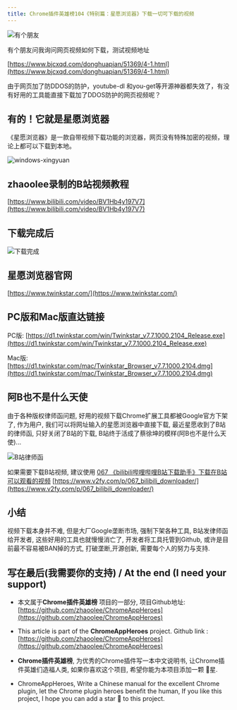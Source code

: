 ```yaml
---
title: Chrome插件英雄榜104《特别篇：星愿浏览器》下载一切可下载的视频
---
```


![有个朋友](https://www.v2fy.com/asset/0i/jikemiji/jikemiji-md/2020-12-30-xingyuan-1609331643000.assets/image-20201230204701124.png)

有个朋友问我询问网页视频如何下载，测试视频地址

[https://www.bjcxqd.com/donghuapian/51369/4-1.html](https://www.bjcxqd.com/donghuapian/51369/4-1.html)

由于网页加了防DDOS的防护，youtube-dl 和you-get等开源神器都失效了，有没有好用的工具能直接下载加了DDOS防护的网页视频呢？

## 有的！它就是星愿浏览器

《星愿浏览器》是一款自带视频下载功能的浏览器，网页没有特殊加密的视频，理论上都可以下载到本地。

![windows-xingyuan](https://www.v2fy.com/asset/0i/jikemiji/jikemiji-md/2020-12-30-xingyuan-1609331643000.assets/windows-xingyuan.gif)


## zhaoolee录制的B站视频教程

[https://www.bilibili.com/video/BV1Hb4y197V7](https://www.bilibili.com/video/BV1Hb4y197V7)



## 下载完成后



![下载完成](https://www.v2fy.com/asset/0i/jikemiji/jikemiji-md/2020-12-30-xingyuan-1609331643000.assets/image-20201230210833701.png)



## 星愿浏览器官网

[https://www.twinkstar.com/](https://www.twinkstar.com/)


## PC版和Mac版直达链接

PC版: [https://d1.twinkstar.com/win/Twinkstar_v7.7.1000.2104_Release.exe](https://d1.twinkstar.com/win/Twinkstar_v7.7.1000.2104_Release.exe)


Mac版: [https://d1.twinkstar.com/mac/Twinkstar_Browser_v7.7.1000.2104.dmg](https://d1.twinkstar.com/mac/Twinkstar_Browser_v7.7.1000.2104.dmg)



## 阿B也不是什么天使

由于各种版权律师函问题, 好用的视频下载Chrome扩展工具都被Google官方下架了, 作为用户, 我们可以将网址输入的星愿浏览器中直接下载, 最近星愿收到了B站的律师函, 只好关闭了B站的下载, B站终于活成了蔡徐坤的模样(阿B也不是什么天使)...



![B站律师函](https://cdn.fangyuanxiaozhan.com/assets/1621233643987i6505zn4.png)

如果需要下载B站视频, 建议使用 [067 《bilibili哔哩哔哩B站下载助手》下载在B站可以观看的视频](https://www.v2fy.com/p/067_bilibili_downloader/) [https://www.v2fy.com/p/067_bilibili_downloader/](https://www.v2fy.com/p/067_bilibili_downloader/)


## 小结

视频下载本身并不难, 但是大厂Google垄断市场, 强制下架各种工具, B站发律师函给开发者, 这些好用的工具也就慢慢消亡了, 开发者将工具托管到Github, 或许是目前最不容易被BAN掉的方式, 打破垄断,开源创新, 需要每个人的努力与支持.



## 写在最后(我需要你的支持) / At the end (I need your support)

- 本文属于**Chrome插件英雄榜** 项目的一部分, 项目Github地址: [https://github.com/zhaoolee/ChromeAppHeroes](https://github.com/zhaoolee/ChromeAppHeroes)


- This article is part of the **ChromeAppHeroes** project. Github link : [https://github.com/zhaoolee/ChromeAppHeroes](https://github.com/zhaoolee/ChromeAppHeroes) 

- **Chrome插件英雄榜**, 为优秀的Chrome插件写一本中文说明书, 让Chrome插件英雄们造福人类, 如果你喜欢这个项目, 希望你能为本项目添加一颗 🌟星.

- ChromeAppHeroes, Write a Chinese manual for the excellent Chrome plugin, let the Chrome plugin heroes benefit the human, If you like this project, I hope you can add a star 🌟 to this project.

